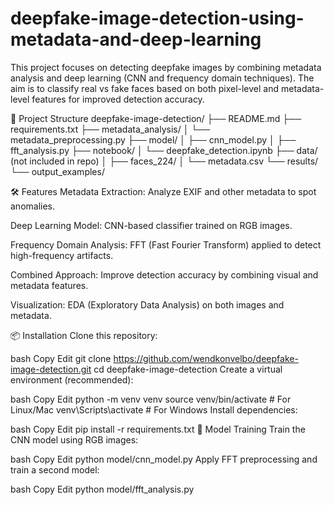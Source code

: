 # deepfake-image-detection-using-metadata-and-deep-learning

This project focuses on detecting deepfake images by combining metadata analysis and deep learning (CNN and frequency domain techniques).
The aim is to classify real vs fake faces based on both pixel-level and metadata-level features for improved detection accuracy.

🚀 Project Structure
deepfake-image-detection/
├── README.md
├── requirements.txt
├── metadata_analysis/
│   └── metadata_preprocessing.py
├── model/
│   ├── cnn_model.py
│   ├── fft_analysis.py
├── notebook/
│   └── deepfake_detection.ipynb
├── data/ (not included in repo)
│   ├── faces_224/
│   └── metadata.csv
└── results/
    └── output_examples/

🛠️ Features
Metadata Extraction: Analyze EXIF and other metadata to spot anomalies.

Deep Learning Model: CNN-based classifier trained on RGB images.

Frequency Domain Analysis: FFT (Fast Fourier Transform) applied to detect high-frequency artifacts.

Combined Approach: Improve detection accuracy by combining visual and metadata features.

Visualization: EDA (Exploratory Data Analysis) on both images and metadata.

📦 Installation
Clone this repository:

bash
Copy
Edit
git clone https://github.com/wendkonvelbo/deepfake-image-detection.git
cd deepfake-image-detection
Create a virtual environment (recommended):

bash
Copy
Edit
python -m venv venv
source venv/bin/activate  # For Linux/Mac
venv\Scripts\activate     # For Windows
Install dependencies:

bash
Copy
Edit
pip install -r requirements.txt
🧠 Model Training
Train the CNN model using RGB images:

bash
Copy
Edit
python model/cnn_model.py
Apply FFT preprocessing and train a second model:

bash
Copy
Edit
python model/fft_analysis.py

